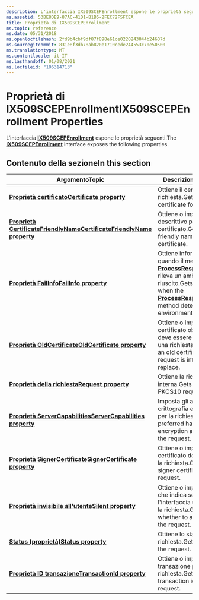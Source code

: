 ```yaml
---
description: L'interfaccia IX509SCEPEnrollment espone le proprietà seguenti.
ms.assetid: 53BE8DE9-87AC-41D1-B1B5-2FEC72F5FCEA
title: Proprietà di IX509SCEPEnrollment
ms.topic: reference
ms.date: 05/31/2018
ms.openlocfilehash: 2fd9b4cbf9df87f898e61ce0220243044b24607d
ms.sourcegitcommit: 831e8f3db78ab820e1710cede244553c70e50500
ms.translationtype: MT
ms.contentlocale: it-IT
ms.lasthandoff: 01/08/2021
ms.locfileid: "106314713"
---
```

# <a name="ix509scepenrollment-properties"></a><span data-ttu-id="c5326-103">Proprietà di IX509SCEPEnrollment</span><span class="sxs-lookup"><span data-stu-id="c5326-103">IX509SCEPEnrollment Properties</span></span>

<span data-ttu-id="c5326-104">L'interfaccia [**IX509SCEPEnrollment**](/windows/desktop/api/Certenroll/nn-certenroll-ix509scepenrollment) espone le proprietà seguenti.</span><span class="sxs-lookup"><span data-stu-id="c5326-104">The [**IX509SCEPEnrollment**](/windows/desktop/api/Certenroll/nn-certenroll-ix509scepenrollment) interface exposes the following properties.</span></span>

## <a name="in-this-section"></a><span data-ttu-id="c5326-105">Contenuto della sezione</span><span class="sxs-lookup"><span data-stu-id="c5326-105">In this section</span></span>



| <span data-ttu-id="c5326-106">Argomento</span><span class="sxs-lookup"><span data-stu-id="c5326-106">Topic</span></span>                                                                                              | <span data-ttu-id="c5326-107">Descrizione</span><span class="sxs-lookup"><span data-stu-id="c5326-107">Description</span></span>                                                                                                                                            |
|----------------------------------------------------------------------------------------------------|--------------------------------------------------------------------------------------------------------------------------------------------------------|
| [<span data-ttu-id="c5326-108">**Proprietà certificato**</span><span class="sxs-lookup"><span data-stu-id="c5326-108">**Certificate property**</span></span>](/windows/desktop/api/Certenroll/nf-certenroll-ix509scepenrollment-get_certificate)<br/>                         | <span data-ttu-id="c5326-109">Ottiene il certificato per la richiesta.</span><span class="sxs-lookup"><span data-stu-id="c5326-109">Gets the certificate for the request.</span></span><br/>                                                                                                       |
| [<span data-ttu-id="c5326-110">**Proprietà CertificateFriendlyName**</span><span class="sxs-lookup"><span data-stu-id="c5326-110">**CertificateFriendlyName property**</span></span>](/windows/desktop/api/Certenroll/nf-certenroll-ix509scepenrollment-get_certificatefriendlyname)<br/> | <span data-ttu-id="c5326-111">Ottiene o imposta il nome descrittivo per il certificato.</span><span class="sxs-lookup"><span data-stu-id="c5326-111">Gets or sets the friendly name for the certificate.</span></span><br/>                                                                                         |
| [<span data-ttu-id="c5326-112">**Proprietà FailInfo**</span><span class="sxs-lookup"><span data-stu-id="c5326-112">**FailInfo property**</span></span>](/windows/desktop/api/Certenroll/nf-certenroll-ix509scepenrollment-get_failinfo)<br/>                               | <span data-ttu-id="c5326-113">Ottiene informazioni quando il metodo [**ProcessResponseMessage**](/windows/desktop/api/Certenroll/nf-certenroll-ix509scepenrollment-processresponsemessage) rileva un ambiente non riuscito.</span><span class="sxs-lookup"><span data-stu-id="c5326-113">Gets information when the [**ProcessResponseMessage**](/windows/desktop/api/Certenroll/nf-certenroll-ix509scepenrollment-processresponsemessage) method detects a failed environment.</span></span><br/> |
| [<span data-ttu-id="c5326-114">**Proprietà OldCertificate**</span><span class="sxs-lookup"><span data-stu-id="c5326-114">**OldCertificate property**</span></span>](/windows/desktop/api/Certenroll/nf-certenroll-ix509scepenrollment-get_oldcertificate)<br/>                   | <span data-ttu-id="c5326-115">Ottiene o imposta un certificato obsoleto che deve essere sostituito da una richiesta.</span><span class="sxs-lookup"><span data-stu-id="c5326-115">Gets or sets an old certificate that a request is intended to replace.</span></span><br/>                                                                      |
| [<span data-ttu-id="c5326-116">**Proprietà della richiesta**</span><span class="sxs-lookup"><span data-stu-id="c5326-116">**Request property**</span></span>](/windows/desktop/api/Certenroll/nf-certenroll-ix509scepenrollment-get_request)<br/>                                 | <span data-ttu-id="c5326-117">Ottiene la richiesta PKCS10 interna.</span><span class="sxs-lookup"><span data-stu-id="c5326-117">Gets the inner PKCS10 request.</span></span><br/>                                                                                                              |
| [<span data-ttu-id="c5326-118">**Proprietà ServerCapabilities**</span><span class="sxs-lookup"><span data-stu-id="c5326-118">**ServerCapabilities property**</span></span>](/windows/desktop/api/Certenroll/nf-certenroll-ix509scepenrollment-put_servercapabilities)<br/>           | <span data-ttu-id="c5326-119">Imposta gli algoritmi di crittografia e hash preferiti per la richiesta.</span><span class="sxs-lookup"><span data-stu-id="c5326-119">Sets the preferred hash and encryption algorithms for the request.</span></span><br/>                                                                          |
| [<span data-ttu-id="c5326-120">**Proprietà SignerCertificate**</span><span class="sxs-lookup"><span data-stu-id="c5326-120">**SignerCertificate property**</span></span>](/windows/desktop/api/Certenroll/nf-certenroll-ix509scepenrollment-get_signercertificate)<br/>             | <span data-ttu-id="c5326-121">Ottiene o imposta il certificato del firmatario per la richiesta.</span><span class="sxs-lookup"><span data-stu-id="c5326-121">Gets or sets the signer certificate for the request.</span></span><br/>                                                                                        |
| [<span data-ttu-id="c5326-122">**Proprietà invisibile all'utente**</span><span class="sxs-lookup"><span data-stu-id="c5326-122">**Silent property**</span></span>](/windows/desktop/api/Certenroll/nf-certenroll-ix509scepenrollment-put_silent)<br/>                                   | <span data-ttu-id="c5326-123">Ottiene o imposta un valore che indica se consentire l'interfaccia utente durante la richiesta.</span><span class="sxs-lookup"><span data-stu-id="c5326-123">Gets or sets whether to allow UI during the request.</span></span><br/>                                                                                        |
| [<span data-ttu-id="c5326-124">**Status (proprietà)**</span><span class="sxs-lookup"><span data-stu-id="c5326-124">**Status property**</span></span>](/windows/desktop/api/Certenroll/nf-certenroll-ix509scepenrollment-get_status)<br/>                                   | <span data-ttu-id="c5326-125">Ottiene lo stato della richiesta.</span><span class="sxs-lookup"><span data-stu-id="c5326-125">Gets the status of the request.</span></span><br/>                                                                                                             |
| [<span data-ttu-id="c5326-126">**Proprietà ID transazione**</span><span class="sxs-lookup"><span data-stu-id="c5326-126">**TransactionId property**</span></span>](/windows/desktop/api/Certenroll/nf-certenroll-ix509scepenrollment-get_transactionid)<br/>                     | <span data-ttu-id="c5326-127">Ottiene o imposta l'ID della transazione per la richiesta.</span><span class="sxs-lookup"><span data-stu-id="c5326-127">Gets or sets the transaction id for the request.</span></span><br/>                                                                                            |



 

 

 




